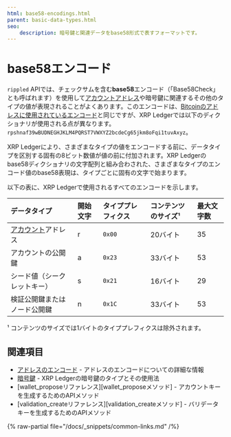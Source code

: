 ```yaml
---
html: base58-encodings.html
parent: basic-data-types.html
seo:
    description: 暗号鍵と関連データをbase58形式で表すフォーマットです。
---
```

# base58エンコード

`rippled` APIでは、チェックサムを含む**base58**エンコード（「Base58Check」とも呼ばれます）を使用して[アカウントアドレス](../../../concepts/accounts/addresses.md)や暗号鍵に関連するその他のタイプの値が表現されることがよくあります。このエンコードは、[Bitcoinのアドレスに使用されているエンコード](https://en.bitcoin.it/wiki/Base58Check_encoding)と同じですが、XRP Ledgerでは以下のディクショナリが使用される点が異なります。`rpshnaf39wBUDNEGHJKLM4PQRST7VWXYZ2bcdeCg65jkm8oFqi1tuvAxyz`。

XRP Ledgerにより、さまざまなタイプの値をエンコードする前に、データタイプを区別する固有の8ビット数値が値の前に付加されます。XRP Ledgerのbase58ディクショナリの文字配列と組み合わされた、さまざまなタイプのエンコード値のbase58表現は、タイプごとに固有の文字で始まります。

以下の表に、XRP Ledgerで使用されるすべてのエンコードを示します。

| データタイプ | 開始文字 | タイププレフィクス | コンテンツのサイズ¹ | 最大文字数 |
|:-----------------------------------------|:------------|:------------|:--------------|:--|
| [アカウント][]アドレス | r | `0x00` | 20バイト | 35 |
| アカウントの公開鍵 | a | `0x23` | 33バイト | 53 |
| シード値（シークレットキー） | s | `0x21` | 16バイト | 29 |
| 検証公開鍵またはノード公開鍵 | n | `0x1C` | 33バイト | 53 |

¹ コンテンツのサイズでは1バイトのタイププレフィクスは除外されます。

[アカウント]: ../../../concepts/accounts/index.md

## 関連項目

- [アドレスのエンコード](../../../concepts/accounts/addresses.md#アドレスのエンコード) - アドレスのエンコードについての詳細な情報
- [暗号鍵](../../../concepts/accounts/cryptographic-keys.md) - XRP Ledgerの暗号鍵のタイプとその使用法
- [wallet_proposeリファレンス][wallet_proposeメソッド] - アカウントキーを生成するためのAPIメソッド
- [validation_createリファレンス][validation_createメソッド] - バリデータキーを生成するためのAPIメソッド

{% raw-partial file="/docs/_snippets/common-links.md" /%}
